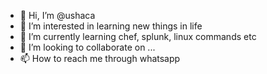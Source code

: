 - 👋 Hi, I’m @ushaca
- 👀 I’m interested in learning new things in life
- 🌱 I’m currently learning chef, splunk, linux commands etc
- 💞️ I’m looking to collaborate on ...
- 📫 How to reach me through whatsapp

<!---
ushacta/ushacta is a ✨ special ✨ repository because its `README.md` (this file) appears on your GitHub profile.
You can click the Preview link to take a look at your changes.
--->
